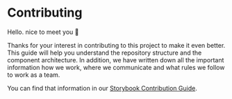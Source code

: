 # Contributing

Hello. nice to meet you 👋

Thanks for your interest in contributing to this project to make it even better. This guide will
help you understand the repository structure and the component architecture. In addition,
we have written down all the important information how we work, where we communicate and what rules
we follow to work as a team.

You can find that information in our [Storybook Contribution Guide](https://elements.inovex.de/dist/latest/storybook/?path=/story/docs-contributing--architectural-overview).
